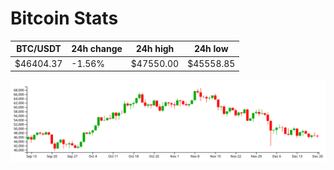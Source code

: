 # Bitcoin Stats

BTC/USDT|24h change|24h high|24h low|
|---|---|---|---|
|$46404.37|-1.56%|$47550.00|$45558.85|

<img src="./chart.svg">
